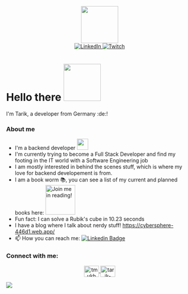 
<div id="header" align="center">
  <img src="https://media.giphy.com/media/tFGBovr5CtfWt7MtqK/giphy.gif" width="100"/>
<div id="badges">
<a href="https://www.linkedin.com/in/tarik-abu-mukh-753779231/">
  <img src="https://img.shields.io/badge/LinkedIn-blue?style=for-the-badge&logo=linkedin&logoColor=black" alt="LinkedIn"/>
 </a>
 <a href="https://www.twitch.tv/ruby09">
  <img src="https://img.shields.io/badge/Twitch-purple?style=for-the-badge&logo=twitch&logoColor=white" alt="Twitch"/>
  </a>
  <br>
<img src="https://komarev.com/ghpvc/?username=tmukh&style=flat-square&color=blue" alt=""/>
</div>

</div>
<h1>
  Hello there
  <img src="https://media.giphy.com/media/xTiIzJSKB4l7xTouE8/giphy.gif" width="100px"/>
</h1>
I'm Tarik, a developer from Germany :de:!

### About me

- I'm a backend developer <img src = "https://media.giphy.com/media/tAjb5pyCEBhEb8jWxC/giphy.gif" width="30px">
- I'm currently trying to become a Full Stack Developer and find my footing in the IT world with a Software Engineering job
- I am mostly interested in behind the scenes stuff, which is where my love for backend developement is from.
- I am a book worm 📚, you can see a list of my current and planned books here: <a href="https://www.goodreads.com/user/show/154602339-tarik"> <img src= "https://img.shields.io/badge/G-My%20goodreads-yellowgreen" width="80px" alt="Join me in reading!"> </a>
- Fun fact: I can solve a Rubik's cube in 10.23 seconds
- I have a blog where I talk about nerdy stuff! https://cybersphere-446d1.web.app/
- 📫 How you can reach me: [![Linkedin Badge](https://img.shields.io/badge/-Tarik-blue?style=flat&logo=Linkedin&logoColor=white)](https://www.linkedin.com/in/tarik-abu-mukh-753779231)

<h3 align="left">Connect with me:</h3>
<p align="center">
<a href="https://www.leetcode.com/tmukh" target="blank">
 <img align="center" src="https://raw.githubusercontent.com/rahuldkjain/github-profile-readme-generator/master/src/images/icons/Social/leet-code.svg" alt="tmukh" height="30" width="40" />
 </a>
 <a href="https://linkedin.com/in/tarik-abu-mukh-753779231" target="blank"><img align="center" src="https://raw.githubusercontent.com/rahuldkjain/github-profile-readme-generator/master/src/images/icons/Social/linked-in-alt.svg" alt="tarik-abu-mukh-753779231" height="30" width="40" /></a>
</p>


<img src="https://img.shields.io/github/last-commit/tmukh/tmukh?color=blue">


